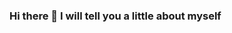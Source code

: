 ### Hi there 👋 I will tell you a little about myself

<!--
**eduardagomess/eduardagomess** is a ✨ _special_ ✨ repository because its `README.md` (this file) appears on your GitHub profile.

🙋 My name is Eduarda and I'm an undergrad student of Information Systems at the Federal University Of Santa Catarina (UFSC), Brasil.

🔎 I'm a researcher at the Distributed Systems Research Lab (LAPESD) at UFSC. Here's what I mainly work with:
- I help develop systems through the integration of cryptocurrencies for the "Economy of Things" field. 
- I also help develop systems for the integration of Health data through the usage of public blockchains.

🌱 Right now, I'm learning these tools: the Python language and Object-oriented Programming.
📫 You can reach me at: eduardaoliveiragomess@gmail.com
⚡ Fun fact: I know how to make origami.
💬 Languages I speak: Portuguese (native) and English(intermediary).
